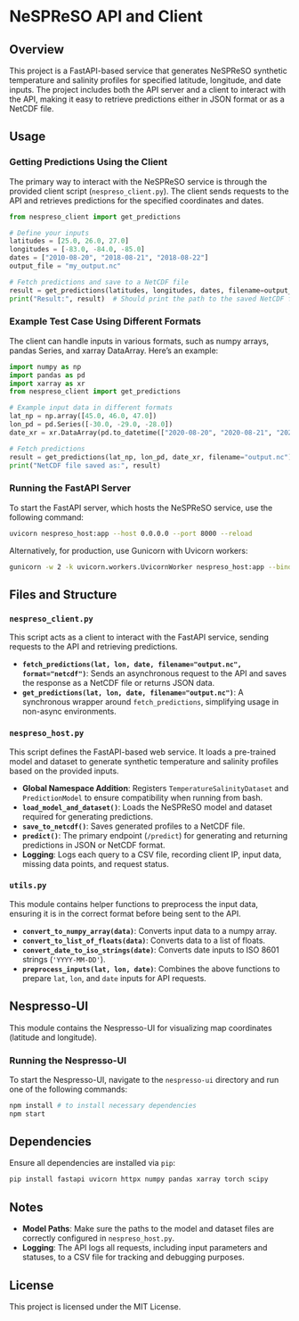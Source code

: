 # NeSPReSO API and Client

## Overview

This project is a FastAPI-based service that generates NeSPReSO synthetic temperature and salinity profiles for specified latitude, longitude, and date inputs. The project includes both the API server and a client to interact with the API, making it easy to retrieve predictions either in JSON format or as a NetCDF file.

## Usage

### Getting Predictions Using the Client

The primary way to interact with the NeSPReSO service is through the provided client script (`nespreso_client.py`). The client sends requests to the API and retrieves predictions for the specified coordinates and dates.

```python
from nespreso_client import get_predictions

# Define your inputs
latitudes = [25.0, 26.0, 27.0]
longitudes = [-83.0, -84.0, -85.0]
dates = ["2010-08-20", "2018-08-21", "2018-08-22"]
output_file = "my_output.nc"

# Fetch predictions and save to a NetCDF file
result = get_predictions(latitudes, longitudes, dates, filename=output_file)
print("Result:", result)  # Should print the path to the saved NetCDF file
```

### Example Test Case Using Different Formats

The client can handle inputs in various formats, such as numpy arrays, pandas Series, and xarray DataArray. Here’s an example:

```python
import numpy as np
import pandas as pd
import xarray as xr
from nespreso_client import get_predictions

# Example input data in different formats
lat_np = np.array([45.0, 46.0, 47.0])
lon_pd = pd.Series([-30.0, -29.0, -28.0])
date_xr = xr.DataArray(pd.to_datetime(["2020-08-20", "2020-08-21", "2020-08-22"]))

# Fetch predictions
result = get_predictions(lat_np, lon_pd, date_xr, filename="output.nc")
print("NetCDF file saved as:", result)
```

### Running the FastAPI Server

To start the FastAPI server, which hosts the NeSPReSO service, use the following command:

```bash
uvicorn nespreso_host:app --host 0.0.0.0 --port 8000 --reload
```

Alternatively, for production, use Gunicorn with Uvicorn workers:

```bash
gunicorn -w 2 -k uvicorn.workers.UvicornWorker nespreso_host:app --bind 0.0.0.0:8000
```

## Files and Structure

### `nespreso_client.py`

This script acts as a client to interact with the FastAPI service, sending requests to the API and retrieving predictions.

- **`fetch_predictions(lat, lon, date, filename="output.nc", format="netcdf")`**: Sends an asynchronous request to the API and saves the response as a NetCDF file or returns JSON data.
- **`get_predictions(lat, lon, date, filename="output.nc")`**: A synchronous wrapper around `fetch_predictions`, simplifying usage in non-async environments.

### `nespreso_host.py`

This script defines the FastAPI-based web service. It loads a pre-trained model and dataset to generate synthetic temperature and salinity profiles based on the provided inputs.

- **Global Namespace Addition**: Registers `TemperatureSalinityDataset` and `PredictionModel` to ensure compatibility when running from bash.
- **`load_model_and_dataset()`**: Loads the NeSPReSO model and dataset required for generating predictions.
- **`save_to_netcdf()`**: Saves generated profiles to a NetCDF file.
- **`predict()`**: The primary endpoint (`/predict`) for generating and returning predictions in JSON or NetCDF format.
- **Logging**: Logs each query to a CSV file, recording client IP, input data, missing data points, and request status.

### `utils.py`

This module contains helper functions to preprocess the input data, ensuring it is in the correct format before being sent to the API.

- **`convert_to_numpy_array(data)`**: Converts input data to a numpy array.
- **`convert_to_list_of_floats(data)`**: Converts data to a list of floats.
- **`convert_date_to_iso_strings(date)`**: Converts date inputs to ISO 8601 strings (`'YYYY-MM-DD'`).
- **`preprocess_inputs(lat, lon, date)`**: Combines the above functions to prepare `lat`, `lon`, and `date` inputs for API requests.

## Nespresso-UI

This module contains the Nespresso-UI for visualizing map coordinates (latitude and longitude).

### Running the Nespresso-UI


To start the Nespresso-UI, navigate to the `nespresso-ui` directory and run one of the following commands:



```bash
npm install # to install necessary dependencies
npm start

```




## Dependencies

Ensure all dependencies are installed via `pip`:

```bash
pip install fastapi uvicorn httpx numpy pandas xarray torch scipy
```

## Notes

- **Model Paths**: Make sure the paths to the model and dataset files are correctly configured in `nespreso_host.py`.
- **Logging**: The API logs all requests, including input parameters and statuses, to a CSV file for tracking and debugging purposes.

## License

This project is licensed under the MIT License.